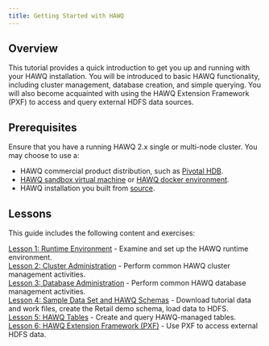```yaml
---
title: Getting Started with HAWQ
---
```


<!--
Licensed to the Apache Software Foundation (ASF) under one
or more contributor license agreements.  See the NOTICE file
distributed with this work for additional information
regarding copyright ownership.  The ASF licenses this file
to you under the Apache License, Version 2.0 (the
"License"); you may not use this file except in compliance
with the License.  You may obtain a copy of the License at

  http://www.apache.org/licenses/LICENSE-2.0

Unless required by applicable law or agreed to in writing,
software distributed under the License is distributed on an
"AS IS" BASIS, WITHOUT WARRANTIES OR CONDITIONS OF ANY
KIND, either express or implied.  See the License for the
specific language governing permissions and limitations
under the License.
-->

## Overview<a id="tut_getstartov"></a>

This tutorial provides a quick introduction to get you up and running with your HAWQ installation.  You will be introduced to basic HAWQ functionality, including cluster management, database creation, and simple querying. You will also become acquainted with using the HAWQ Extension Framework (PXF) to access and query external HDFS data sources.


## Prerequisites<a id="tut_getstartov_prereq"></a>

Ensure that you have a running HAWQ 2.x single or multi-node cluster. You may choose to use a:

- HAWQ commercial product distribution, such as [Pivotal HDB](https://pivotal.io/pivotal-hdb).
- [HAWQ sandbox virtual machine](https://network.pivotal.io/products/pivotal-hdb) or [HAWQ docker environment](https://github.com/apache/incubator-hawq/tree/master/contrib/hawq-docker).
- HAWQ installation you built from [source](https://cwiki.apache.org/confluence/display/HAWQ/Build+and+Install).

## Lessons <a id="tut_hawqexlist"></a>

This guide includes the following content and exercises:

[Lesson 1: Runtime Environment](gettingstarted/introhawqenv.html) - Examine and set up the HAWQ runtime environment.  
[Lesson 2: Cluster Administration](gettingstarted/basichawqadmin.html) - Perform common HAWQ cluster management activities.  
[Lesson 3: Database Administration](gettingstarted/basicdbadmin.html) - Perform common HAWQ database management activities.  
[Lesson 4: Sample Data Set and HAWQ Schemas](gettingstarted/dataandscripts.html) - Download tutorial data and work files, create the Retail demo schema, load data to HDFS.  
[Lesson 5: HAWQ Tables](gettingstarted/introhawqtbls.html) - Create and query HAWQ-managed tables.  
[Lesson 6: HAWQ Extension Framework (PXF)](gettingstarted/intropxfhdfs.html) - Use PXF to access external HDFS data.  
